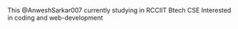 This @AnweshSarkar007 currently studying in RCCIIT Btech CSE
Interested in coding and web-development
